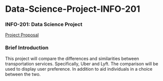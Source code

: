 # Data-Science-Project-INFO-201

### INFO-201: Data Science Project
[Project Proposal](https://github.com/jamesswartwood/data-science-project-info-201/wiki)

### Brief Introduction
This project will compare the differences and similarities between
transportation services. Specifically, Uber and Lyft. The comparison will be used to display user preference. In addition to aid individuals in a choice between the two.
